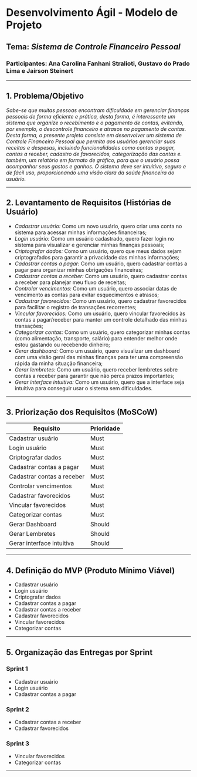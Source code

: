 # Desenvolvimento Ágil - Modelo de Projeto

## Tema: *Sistema de Controle Financeiro Pessoal*

### Participantes: Ana Carolina Fanhani Stralioti, Gustavo do Prado Lima e Jairson Steinert
---

## 1. Problema/Objetivo

*Sabe-se que muitas pessoas encontram dificuldade em gerenciar finanças pessoais de forma eficiente e prática, desta forma, é interessante um sistema que organize o recebimento e o pagamento de contas, evitando, por exemplo, o descontrole financeiro e atrasos no pagamento de contas. Desta forma, o presente projeto consiste em desenvolver um sistema de Controle Financeiro Pessoal que permita aos usuários gerenciar suas receitas e despesas, incluindo funcionalidades como contas a pagar, contas a receber, cadastro de favorecidos, categorização das contas e. também, um relatório em formato de gráfico, para que o usuário possa acompanhar seus gastos e ganhos. O sistema deve ser intuitivo, seguro e de fácil uso, proporcionando uma visão clara da saúde financeira do usuário.*

---

## 2. Levantamento de Requisitos (Histórias de Usuário)

- *Cadastrar usuário:* Como um novo usuário, quero criar uma conta no sistema para acessar minhas informações financeiras;
- *Login usuário:* Como um usuário cadastrado, quero fazer login no sistema para visualizar e gerenciar minhas finanças pessoais;
- *Criptografar dados:* Como um usuário, quero que meus dados sejam criptografados para garantir a privacidade das minhas informações;
- *Cadastrar contas a pagar:* Como um usuário, quero cadastrar contas a pagar para organizar minhas obrigações financeiras;
- *Cadastrar contas a receber:* Como um usuário, quero cadastrar contas a receber para planejar meu fluxo de receitas;
- *Controlar vencimentos:* Como um usuário, quero associar datas de vencimento as contas para evitar esquecimentos e atrasos;
- *Cadastrar favorecidos:* Como um usuário, quero cadastrar favorecidos para facilitar o registro de transações recorrentes;
- *Vincular favorecidos:* Como um usuário, quero vincular favorecidos às contas a pagar/receber para manter um controle detalhado das minhas transações;
- *Categorizar contas:* Como um usuário, quero categorizar minhas contas (como alimentação, transporte, salário) para entender melhor onde estou gastando ou recebendo dinheiro;
- *Gerar dashboard:* Como um usuário, quero visualizar um dashboard com uma visão geral das minhas finanças para ter uma compreensão rápida da minha situação financeira;
- *Gerar lembretes:* Como um usuário, quero receber lembretes sobre contas a receber para garantir que não perca prazos importantes;
- *Gerar interface intuitiva:* Como um usuário, quero que a interface seja intuitiva para conseguir usar o sistema sem dificuldades.

---

## 3. Priorização dos Requisitos (MoSCoW)

| Requisito                                   | Prioridade |
|---------------------------------------------|------------|
| Cadastrar usuário                           | Must       |
| Login usuário                               | Must       |
| Criptografar dados                          | Must       |
| Cadastrar contas a pagar                    | Must       |
| Cadastrar contas a receber                  | Must       |
| Controlar vencimentos                       | Must       |
| Cadastrar favorecidos                       | Must       |
| Vincular favorecidos                        | Must       |
| Categorizar contas                          | Must       |
| Gerar Dashboard                             | Should     |
| Gerar Lembretes                             | Should     |
| Gerar interface intuitiva                   | Should     |

---

## 4. Definição do MVP (Produto Mínimo Viável)    

- Cadastrar usuário
- Login usuário
- Criptografar dados
- Cadastrar contas a pagar
- Cadastrar contas a receber
- Cadastrar favorecidos
- Vincular favorecidos
- Categorizar contas

---    

## 5. Organização das Entregas por Sprint    
    
### Sprint 1    

- Cadastrar usuário
- Login usuário
- Cadastrar contas a pagar   

### Sprint 2    

- Cadastrar contas a receber
- Cadastrar favorecidos 

### Sprint 3    

- Vincular favorecidos   
- Categorizar contas  

---